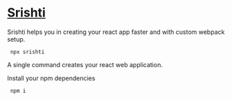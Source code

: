# [Srishti](https://srishti.bhuvaneshduvvuri.online)

Srishti helps you in creating your react app faster and with custom webpack setup.

```
 npx srishti
```

A single command creates your react web application.

Install your npm dependencies

```
 npm i
```
